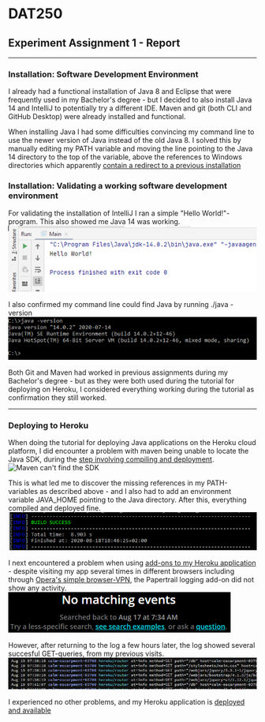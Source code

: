 # DAT250
## Experiment Assignment 1 - Report

---

### Installation: Software Development Environment
I already had a functional installation of Java 8 and Eclipse that were frequently used in my Bachelor's degree - but I decided to also install Java 14 and IntelliJ to potentially try a different IDE.
Maven and git (both CLI and GitHub Desktop) were already installed and functional.

When installing Java I had some difficulties convincing my command line to use the newer version of Java instead of the old Java 8. I solved this by manually editing my PATH variable and moving the line pointing to the Java 14 directory to the top of the variable, above the references to Windows directories which apparently [contain a redirect to a previous installation](https://superuser.com/a/262761)

### Installation: Validating a working software development environment

For validating the installation of IntelliJ I ran a simple "Hello World!"-program. This also showed me Java 14 was working.
![IntelliJ](img/intelliJ.PNG)

I also confirmed my command line could find Java by running ./java -version
![Java in command line](img/cmd_java.PNG)

Both Git and Maven had worked in previous assignments during my Bachelor's degree - but as they were both used during the tutorial for deploying on Heroku, I considered everything working during the tutorial as confirmation they still worked.

---

### Deploying to Heroku

When doing the tutorial for deploying Java applications on the Heroku cloud platform, I did encounter a problem with maven being unable to locate the Java SDK, during the [step involving compiling and deployment](https://devcenter.heroku.com/articles/getting-started-with-java#deploy-the-app).
![Maven can't find the SDK](img/heroku_noJDK.png)

This is what led me to discover the missing references in my PATH-variables as described above - and I also had to add an environment variable JAVA_HOME pointing to the Java directory. After this, everything compiled and deployed fine.
![Deployment success](img/heroku_success.png)

I next encountered a problem when using [add-ons to my Heroku application](https://devcenter.heroku.com/articles/getting-started-with-java#provision-add-ons) - despite visiting my app several times in different browsers including through [Opera's simple browser-VPN](https://www.opera.com/no/features/free-vpn), the Papertrail logging add-on did not show any activity.
![Papertrail: No events](img/heroku_papertrail_empty.png)

However, after returning to the log a few hours later, the log showed several succesful GET-queries, from my previous visits.
![Papertrail: GET-requests](img/heroku_papertrail_getRequests.PNG)

I experienced no other problems, and my Heroku application is [deployed and available](https://calm-escarpment-03700.herokuapp.com/)
